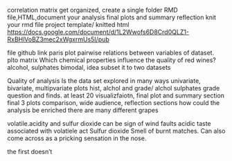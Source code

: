 correlation matrix
get organized, create a single folder
RMD file,HTML,document your analysis
final plots and summary
reflection
knit your rmd file 
project template/ knitted html
https://docs.google.com/document/d/1L2Wwofs6D8Crd0QLZ1-RxBHlVoBZ3mec2xWgxrmUs5I/pub

file github link
paris plot pairwise relations between variables of dataset.
plto matrix
Which chemical properties influence the quality of red wines?
alcohol, sulphates
bimodal, idea subset it to two datasets

Quality of analysis
Is the data set explored in many ways
univariate, bivariate, multipvariate plots
hist, alchol and grade/ alchol sulphates grade
question and finds.
at least 20 visualizfaiotn, 
final plot and summary section
final 3 plots
comparison, wide audience, 
reflection sections
how could the analysis be enriched
 there are many different grapes

volatile.acidity and sulfur dioxide can be sign of wind faults
acidic taste associated with volatiele act
Sulfur dioxide	Smell of burnt matches. Can also come across as a pricking sensation in the nose.

the first doesn’t 